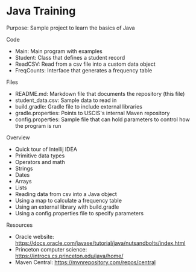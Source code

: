 # Java Training
Purpose: Sample project to learn the basics of Java

Code
- Main: Main program with examples
- Student: Class that defines a student record
- ReadCSV: Read from a csv file into a custom data object
- FreqCounts: Interface that generates a frequency table

Files
- README.md: Markdown file that documents the repository (this file)
- student_data.csv: Sample data to read in
- build.gradle: Gradle file to include external libraries
- gradle.properties: Points to USCIS's internal Maven repository
- config.properties: Sample file that can hold parameters to control how the program is run

Overview
- Quick tour of Intellij IDEA
- Primitive data types
- Operators and math
- Strings
- Dates
- Arrays
- Lists
- Reading data from csv into a Java object
- Using a map to calculate a frequency table
- Using an external library with build.gradle
- Using a config.properties file to specify parameters

Resources
- Oracle website: https://docs.oracle.com/javase/tutorial/java/nutsandbolts/index.html
- Princeton computer science: https://introcs.cs.princeton.edu/java/home/
- Maven Central: https://mvnrepository.com/repos/central


